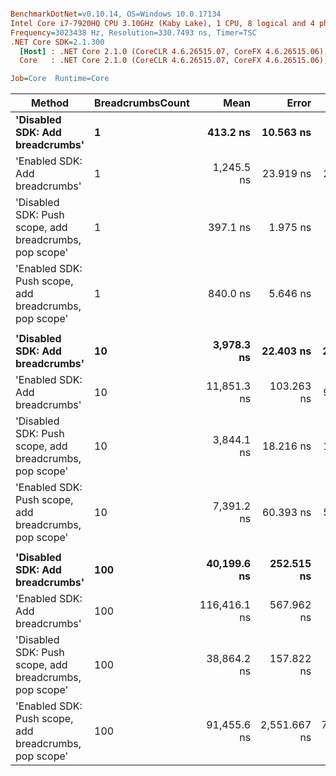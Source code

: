 ``` ini

BenchmarkDotNet=v0.10.14, OS=Windows 10.0.17134
Intel Core i7-7920HQ CPU 3.10GHz (Kaby Lake), 1 CPU, 8 logical and 4 physical cores
Frequency=3023438 Hz, Resolution=330.7493 ns, Timer=TSC
.NET Core SDK=2.1.300
  [Host] : .NET Core 2.1.0 (CoreCLR 4.6.26515.07, CoreFX 4.6.26515.06), 64bit RyuJIT
  Core   : .NET Core 2.1.0 (CoreCLR 4.6.26515.07, CoreFX 4.6.26515.06), 64bit RyuJIT

Job=Core  Runtime=Core  

```
|                                                 Method | BreadcrumbsCount |         Mean |        Error |       StdDev |       Median | Scaled | ScaledSD |   Gen 0 | Allocated |
|------------------------------------------------------- |----------------- |-------------:|-------------:|-------------:|-------------:|-------:|---------:|--------:|----------:|
|                        **&#39;Disabled SDK: Add breadcrumbs&#39;** |                **1** |     **413.2 ns** |    **10.563 ns** |     **9.880 ns** |     **409.3 ns** |   **1.00** |     **0.00** |  **0.0682** |     **288 B** |
|                         &#39;Enabled SDK: Add breadcrumbs&#39; |                1 |   1,245.5 ns |    23.919 ns |    25.593 ns |   1,257.6 ns |   3.02 |     0.09 |  0.2460 |    1036 B |
| &#39;Disabled SDK: Push scope, add breadcrumbs, pop scope&#39; |                1 |     397.1 ns |     1.975 ns |     1.847 ns |     396.9 ns |   0.96 |     0.02 |  0.0682 |     288 B |
|  &#39;Enabled SDK: Push scope, add breadcrumbs, pop scope&#39; |                1 |     840.0 ns |     5.646 ns |     5.281 ns |     839.1 ns |   2.03 |     0.05 |  0.1850 |     776 B |
|                                                        |                  |              |              |              |              |        |          |         |           |
|                        **&#39;Disabled SDK: Add breadcrumbs&#39;** |               **10** |   **3,978.3 ns** |    **22.403 ns** |    **20.956 ns** |   **3,975.2 ns** |   **1.00** |     **0.00** |  **0.6790** |    **2880 B** |
|                         &#39;Enabled SDK: Add breadcrumbs&#39; |               10 |  11,851.3 ns |   103.263 ns |    96.592 ns |  11,837.9 ns |   2.98 |     0.03 |  2.4719 |   10365 B |
| &#39;Disabled SDK: Push scope, add breadcrumbs, pop scope&#39; |               10 |   3,844.1 ns |    18.216 ns |    17.039 ns |   3,846.5 ns |   0.97 |     0.01 |  0.6790 |    2880 B |
|  &#39;Enabled SDK: Push scope, add breadcrumbs, pop scope&#39; |               10 |   7,391.2 ns |    60.393 ns |    53.537 ns |   7,408.6 ns |   1.86 |     0.02 |  1.3962 |    5864 B |
|                                                        |                  |              |              |              |              |        |          |         |           |
|                        **&#39;Disabled SDK: Add breadcrumbs&#39;** |              **100** |  **40,199.6 ns** |   **252.515 ns** |   **236.203 ns** |  **40,136.0 ns** |   **1.00** |     **0.00** |  **6.8359** |   **28800 B** |
|                         &#39;Enabled SDK: Add breadcrumbs&#39; |              100 | 116,416.1 ns |   567.962 ns |   474.274 ns | 116,342.3 ns |   2.90 |     0.02 | 24.6582 |  103650 B |
| &#39;Disabled SDK: Push scope, add breadcrumbs, pop scope&#39; |              100 |  38,864.2 ns |   157.822 ns |   147.627 ns |  38,902.4 ns |   0.97 |     0.01 |  6.8359 |   28800 B |
|  &#39;Enabled SDK: Push scope, add breadcrumbs, pop scope&#39; |              100 |  91,455.6 ns | 2,551.667 ns | 7,197.022 ns |  87,488.3 ns |   2.28 |     0.18 | 16.8457 |   71048 B |
